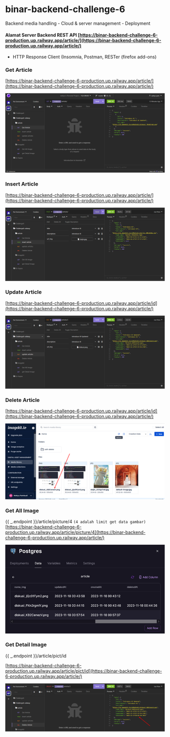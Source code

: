 # binar-backend-challenge-6
Backend media handling - Cloud &amp; server management - Deployment


#### Alamat Server Backend REST API [https://binar-backend-challenge-6-production.up.railway.app/article/](https://binar-backend-challenge-6-production.up.railway.app/article/)
* HTTP Response Client (Insomnia, Postman, RESTer (firefox add-ons)

### Get Article
[https://binar-backend-challenge-6-production.up.railway.app/article/](https://binar-backend-challenge-6-production.up.railway.app/article/)

![App Screenshot](assets/Screenshot_1.png)

### Insert Article
[https://binar-backend-challenge-6-production.up.railway.app/article/](https://binar-backend-challenge-6-production.up.railway.app/article/)

![App Screenshot](assets/Screenshot_2.png)

### Update Article
[https://binar-backend-challenge-6-production.up.railway.app/article/id](https://binar-backend-challenge-6-production.up.railway.app/article/)

![App Screenshot](assets/Screenshot_3.png)

### Delete Article
[https://binar-backend-challenge-6-production.up.railway.app/article/id](https://binar-backend-challenge-6-production.up.railway.app/article/)

![App Screenshot](assets/Screenshot_4.png)

### Get All Image

{{ _.endpoint }}/article/picture/4 ```(4 adalah limit get data gambar)```
[https://binar-backend-challenge-6-production.up.railway.app/article/picture/4](https://binar-backend-challenge-6-production.up.railway.app/article/)

![App Screenshot](assets/Screenshot_5.png)

### Get Detail Image
{{ _.endpoint }}/article/pict/id

[https://binar-backend-challenge-6-production.up.railway.app/article/pict/id](https://binar-backend-challenge-6-production.up.railway.app/article/)

![App Screenshot](assets/Screenshot_6.png)

